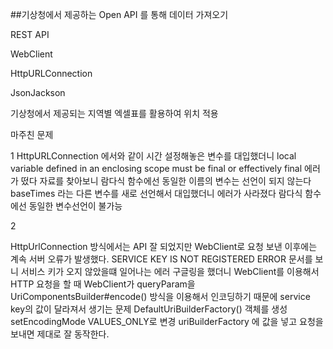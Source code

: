 ##기상청에서 제공하는  Open API 를 통해 데이터 가져오기 

REST API 

WebClient

HttpURLConnection 

JsonJackson 

기상청에서 제공되는 지역별 엑셀표를 활용하여 위치 적용


마주친 문제 

1
HttpURLConnection 에서와 같이 시간 설정해놓은 변수를 대입했더니 
local variable defined in an enclosing scope must be final or effectively final 에러가 떴다
자료를 찾아보니  람다식 함수에선 동일한 이름의 변수는 선언이 되지 않는다 
baseTimes 라는 다른 변수를 새로 선언해서 대입했더니 에러가 사라졌다 
람다식 함수에선 동일한 변수선언이 불가능 

2 

HttpUrlConnection 방식에서는 API 잘 되었지만 WebClient로  요청 보낸  이후에는 계속 서버 오류가 발생했다.
SERVICE KEY IS NOT REGISTERED ERROR 문서를 보니 서비스 키가 오지 않았을떄 일어나는 에러
구글링을 했더니 WebClient를 이용해서 HTTP 요청을 할 때 WebClient가 queryParam을 UriComponentsBuilder#encode() 방식을 이용해서 
인코딩하기 때문에 service key의 값이 달라져서 생기는 문제 
DefaultUriBuilderFactory() 객체를 생성 setEncodingMode  VALUES_ONLY로 변경 
uriBuilderFactory 에 값을 넣고
요청을 보내면 제대로 잘 동작한다.


